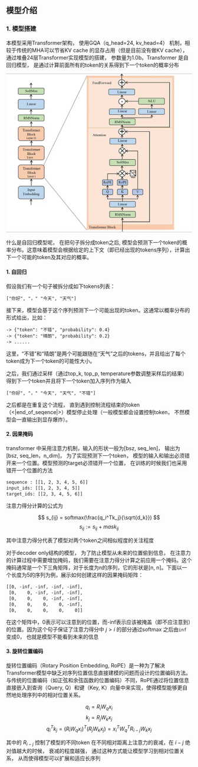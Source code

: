 ## 模型介绍



### 1. 模型搭建

本模型采用Transformer架构， 使用GQA（q_head=24, kv_head=4） 机制，相较于传统的MHA可以节省KV cache 的显存占用（但是目前没有做KV cache），通过堆叠24层Transformer实现模型的搭建， 参数量为1.0b。Transformer 是自回归模型， 是通过计算前面所有的token的关系得到下一个token的概率分布

![structure](../images/structure.png)

什么是自回归模型呢， 在把句子拆分成token之后, 模型会预测下一个token的概率分布。这意味着模型会根据给定的上下文（即已经出现的tokens序列），计算出下一个可能的token及其对应的概率。



#### 1. 自回归

假设我们有一个句子被拆分成如下tokens列表：

```
["你好", "，" "今天", "天气"]
```

接下来，模型会基于这个序列预测下一个可能出现的token。这通常以概率分布的形式给出，比如：

```
-> {"token": "不错", "probability": 0.4}
-> {"token": "晴朗", "probability": 0.2}
-> ......
```

这里，“不错”和“晴朗”是两个可能跟随在“天气”之后的tokens，并且给出了每个token成为下一个token的可能性大小。

之后，我们通过采样（通过top_k, top_p, temperature参数调整采样后的结果）得到下一个token并且将下一个token加入序列作为输入

```
["你好", "，" "今天", "天气", "不错"]
```

之后都是在重复这个流程， 直到遇到控制流程结束的token（<|end_of_seqence|>）模型停止处理（一般模型都会设置控制token， 不然模型会一直输出到显存爆炸）。 





#### 2. 因果掩码

transformer 中采用注意力机制，输入的形状一般为[bsz, seq_len]， 输出为[bsz, seq_len，n_dim]， 为了实现预测下一个token， 模型的输入和输出必须错开来一个位置。模型预测的target必须错开一个位置， 在训练的时候我们也采用错开一个位置的方法

```
sequence : [[1, 2, 3, 4, 5, 6]]
input_ids: [[1, 2, 3, 4, 5]]
target_ids: [[2, 3, 4, 5, 6]]
```



注意力得分计算的公式为


$$ s_{ij} = softmax(\frac{q_i^Tk_j}{\sqrt{d_k}}) $$
$$ s_{ij} := s_{ij} + mask_{ij} $$


其中注意力得分代表了模型对两个token之间相似程度的关注程度

对于decoder only结构的模型， 为了防止模型从未来的位置偷到信息， 在注意力的计算过程中需要增加掩码，我们需要在注意力得分计算之前应用一个掩码。这个掩码通常是一个下三角矩阵，对于长度为n的序列，它的形状是[n, n]。下面以一个长度为5的序列为例，展示如何创建这样的因果掩码矩阵：

```
[[0, -inf, -inf, -inf, -inf],
 [0,    0, -inf, -inf, -inf],
 [0,    0,    0, -inf, -inf],
 [0,    0,    0,    0, -inf],
 [0,    0,    0,    0,    0]]
```

在这个矩阵中，0表示可以注意到的位置，而-inf表示应该被掩盖（即不应注意到）的位置。因为这个句子保证了注意力得分中 $j > i$  的部分通过softmax 之后由`inf` 变成0， 也就是模型不能看到未来的信息



#### 3. 旋转位置编码

旋转位置编码（Rotary Position Embedding, RoPE）是一种为了解决Transformer模型中缺乏对序列位置信息直接建模的问题而设计的位置编码方法。与传统的位置编码（如正弦和余弦函数的位置编码）不同，RoPE通过将位置信息直接嵌入到查询（Query, Q）和键（Key, K）向量中来实现，使得模型能够更自然地处理序列中的相对位置关系。


$$ q_i = R_i W_q x_i $$
$$ k_j = R_j W_k x_j $$
$$ q_i^T k_j = (R_i W_q x_i)^T( R_j W_k x_j) = x_i^T W_q^T R_{i-j} W_k x_j $$

其中的 $R_{i-j}$ 控制了模型的不同token 在不同相对距离上注意力的衰减，在 $i - j$ 绝对值越大的时候， 衰减的程度越强， 通过这种方式能让模型学习到相对位置关系， 从而使得模型可以扩展和适应长序列